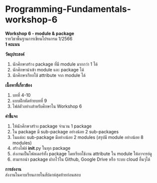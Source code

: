 
# Programming-Fundamentals-workshop-6<br>

**Workshop 6 - module & package**<br>
รายวิชาพื้นฐานการเขียนโปรแกรม 1/2566<br>
**1 คะแนน**<br>

**วัตถุประสงค์**
1. นักศึกษาสร้าง package ที่มี module มากกว่า 1 ได้
2. นักศึกษานำเข้า module และ package ได้
3. นักศึกษาเรียกใช้ attribute จาก module ได้

**เนื้อหาที่เกี่ยวข้อง**
1. บทที่ 4-10
2. แบบฝึกหัดท้ายบทที่ 9
3. ไฟล์ตัวอย่างสำหรับศึกษาใน Workshop 6

**คำชี้แจง**
1. ให้นักศึกษาสร้าง package จำนวน 1 package
2. ใน package มี sub-package อย่างน้อย 2 sub-packages
3. ในแต่ละ sub-package มีอย่างน้อย 2 modules (สรุปมี module อย่างน้อย 8 modules)
4. สร้างไฟล์ __init__.py ในทุก package
5. ส่งงานเป็นโฟลเดอร์ทั้ง package โดยเรียกใช้งาน attribute ใน module ให้อาจารย์ดู
6. สามารถนำ package ฝากไว้ใน Github, Google Drive หรือ ระบบ cloud อื่นๆได้

**การส่งงาน** <br>
ส่งงานในคาบเรียนภายในสัปดาห์สุดท้ายก่อนสอบ
